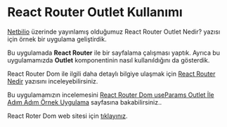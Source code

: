 # React Router Outlet Kullanımı

[Netbilio](https://netbilio.com "Netbilio") üzerinde yayınlamış olduğumuz React Router Outlet Nedir? yazısı için örnek bir uygulama geliştirdik.

Bu uygulamada **React Router** ile bir sayfalama çalışması yaptık. Ayrıca bu uygulamamızda **Outlet** komponentinin nasıl kullanıldığını
da gösterdik. 

React Router Dom ile ilgili daha detaylı bilgiye ulaşmak için [React Router Nedir](https://netbilio.com/react-router-6-nedir-nasil-kullanilir/ "React Router Nedir") yazısını inceleyebilirsiniz.

Bu uygulamamızın incelemesini [React Router Dom useParams Outlet İle Adım Adım Örnek Uygulama](https://netbilio.com/react-router-dom-outlet-adim-adim-ornek-uygulama/ "React Router Dom useParmas Outlet İle Adım Adım Örnek Uygulama Geliştirme") sayfasına bakabilirsiniz..

React Roter Dom web sitesi için [tıklayınız](https://reactrouter.com/ "React Router").